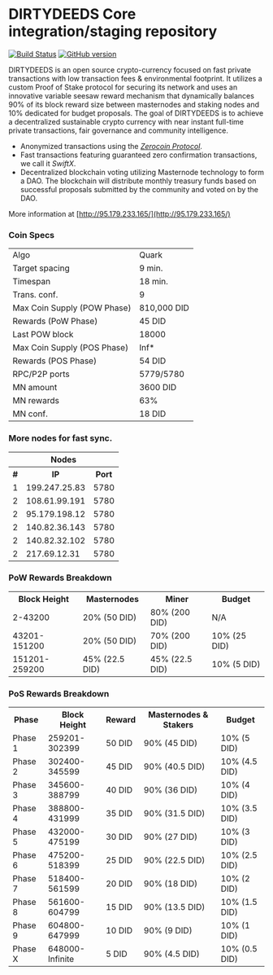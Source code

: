 DIRTYDEEDS Core integration/staging repository
=====================================

[![Build Status](https://travis-ci.org/DIRTYDEEDS-Project/DIRTYDEEDS.svg?branch=master)](https://travis-ci.org/DIRTYDEEDS-Project/DIRTYDEEDS) [![GitHub version](https://badge.fury.io/gh/DIRTYDEEDS-Project%2FDIRTYDEEDS.svg)](https://badge.fury.io/gh/DIRTYDEEDS-Project%2FDIRTYDEEDS)

DIRTYDEEDS is an open source crypto-currency focused on fast private transactions with low transaction fees & environmental footprint.  It utilizes a custom Proof of Stake protocol for securing its network and uses an innovative variable seesaw reward mechanism that dynamically balances 90% of its block reward size between masternodes and staking nodes and 10% dedicated for budget proposals. The goal of DIRTYDEEDS is to achieve a decentralized sustainable crypto currency with near instant full-time private transactions, fair governance and community intelligence.
- Anonymized transactions using the [_Zerocoin Protocol_](http://www.dirtydeeds.org/zdid).
- Fast transactions featuring guaranteed zero confirmation transactions, we call it _SwiftX_.
- Decentralized blockchain voting utilizing Masternode technology to form a DAO. The blockchain will distribute monthly treasury funds based on successful proposals submitted by the community and voted on by the DAO.

More information at [http://95.179.233.165/](http://95.179.233.165/)   

### Coin Specs
<table>
<tr><td>Algo</td><td>Quark</td></tr>
<tr><td>Target spacing</td><td>9 min.</td></tr>
<tr><td>Timespan</td><td>18 min.</td></tr>
  <tr><td>Trans. conf.</td><td>9</td></tr>
<tr><td>Max Coin Supply (POW Phase)</td><td>810,000 DID</td></tr>
  <tr><td>Rewards (PoW Phase)</td><td>45 DID</td></tr>
  <tr><td>Last POW block</td><td>18000</td></tr>
<tr><td>Max Coin Supply (POS Phase)</td><td>Inf*</td></tr>
  <tr><td>Rewards (POS Phase)</td><td>54 DID</td></tr>
    <tr><td>RPC/P2P ports</td><td>5779/5780</td></tr>
     <tr><td>MN amount</td><td>3600 DID</td></tr>
   <tr><td>MN rewards</td><td>63%</td></tr>
       <tr><td>MN conf.</td><td>18 DID</td></tr>

  
</table>




### More nodes for fast sync.

<table>
<th colspan=4>Nodes</th>
<tr><th>#</th><th>IP</th><th>Port</th></tr>
<tr><td>1</td><td>199.247.25.83</td><td>5780</td></tr>
  <tr><td>2</td><td>108.61.99.191</td><td>5780</td></tr>
  <tr><td>2</td><td>95.179.198.12</td><td>5780</td></tr>
  <tr><td>2</td><td>140.82.36.143</td><td>5780</td></tr>
  <tr><td>2</td><td>140.82.32.102</td><td>5780</td></tr>
  <tr><td>2</td><td>217.69.12.31</td><td>5780</td></tr>
</table>

### PoW Rewards Breakdown

<table>
<th>Block Height</th><th>Masternodes</th><th>Miner</th><th>Budget</th>
<tr><td>2-43200</td><td>20% (50 DID)</td><td>80% (200 DID)</td><td>N/A</td></tr>
<tr><td>43201-151200</td><td>20% (50 DID)</td><td>70% (200 DID)</td><td>10% (25 DID)</td></tr>
<tr><td>151201-259200</td><td>45% (22.5 DID)</td><td>45% (22.5 DID)</td><td>10% (5 DID)</td></tr>
</table>

### PoS Rewards Breakdown

<table>
<th>Phase</th><th>Block Height</th><th>Reward</th><th>Masternodes & Stakers</th><th>Budget</th>
<tr><td>Phase 1</td><td>259201-302399</td><td>50 DID</td><td>90% (45 DID)</td><td>10% (5 DID)</td></tr>
<tr><td>Phase 2</td><td>302400-345599</td><td>45 DID</td><td>90% (40.5 DID)</td><td>10% (4.5 DID)</td></tr>
<tr><td>Phase 3</td><td>345600-388799</td><td>40 DID</td><td>90% (36 DID)</td><td>10% (4 DID)</td></tr>
<tr><td>Phase 4</td><td>388800-431999</td><td>35 DID</td><td>90% (31.5 DID)</td><td>10% (3.5 DID)</td></tr>
<tr><td>Phase 5</td><td>432000-475199</td><td>30 DID</td><td>90% (27 DID)</td><td>10% (3 DID)</td></tr>
<tr><td>Phase 6</td><td>475200-518399</td><td>25 DID</td><td>90% (22.5 DID)</td><td>10% (2.5 DID)</td></tr>
<tr><td>Phase 7</td><td>518400-561599</td><td>20 DID</td><td>90% (18 DID)</td><td>10% (2 DID)</td></tr>
<tr><td>Phase 8</td><td>561600-604799</td><td>15 DID</td><td>90% (13.5 DID)</td><td>10% (1.5 DID)</td></tr>
<tr><td>Phase 9</td><td>604800-647999</td><td>10 DID</td><td>90% (9 DID)</td><td>10% (1 DID)</td></tr>
<tr><td>Phase X</td><td>648000-Infinite</td><td>5 DID</td><td>90% (4.5 DID)</td><td>10% (0.5 DID)</td></tr>
</table>
